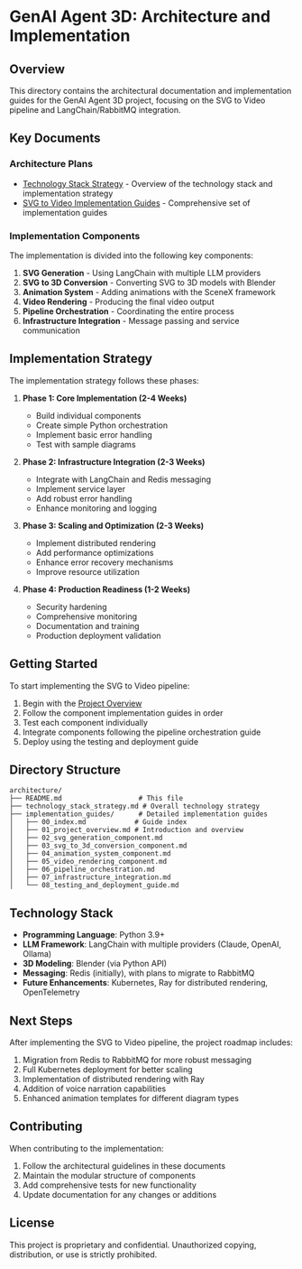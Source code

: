 # GenAI Agent 3D: Architecture and Implementation

## Overview

This directory contains the architectural documentation and implementation guides for the GenAI Agent 3D project, focusing on the SVG to Video pipeline and LangChain/RabbitMQ integration.

## Key Documents

### Architecture Plans

- [Technology Stack Strategy](technology_stack_strategy.md) - Overview of the technology stack and implementation strategy
- [SVG to Video Implementation Guides](implementation_guides/00_index.md) - Comprehensive set of implementation guides

### Implementation Components

The implementation is divided into the following key components:

1. **SVG Generation** - Using LangChain with multiple LLM providers
2. **SVG to 3D Conversion** - Converting SVG to 3D models with Blender
3. **Animation System** - Adding animations with the SceneX framework
4. **Video Rendering** - Producing the final video output
5. **Pipeline Orchestration** - Coordinating the entire process
6. **Infrastructure Integration** - Message passing and service communication

## Implementation Strategy

The implementation strategy follows these phases:

1. **Phase 1: Core Implementation (2-4 Weeks)**
   - Build individual components
   - Create simple Python orchestration
   - Implement basic error handling
   - Test with sample diagrams

2. **Phase 2: Infrastructure Integration (2-3 Weeks)**
   - Integrate with LangChain and Redis messaging
   - Implement service layer
   - Add robust error handling
   - Enhance monitoring and logging

3. **Phase 3: Scaling and Optimization (2-3 Weeks)**
   - Implement distributed rendering
   - Add performance optimizations
   - Enhance error recovery mechanisms
   - Improve resource utilization

4. **Phase 4: Production Readiness (1-2 Weeks)**
   - Security hardening
   - Comprehensive monitoring
   - Documentation and training
   - Production deployment validation

## Getting Started

To start implementing the SVG to Video pipeline:

1. Begin with the [Project Overview](implementation_guides/01_project_overview.md)
2. Follow the component implementation guides in order
3. Test each component individually
4. Integrate components following the pipeline orchestration guide
5. Deploy using the testing and deployment guide

## Directory Structure

```
architecture/
├── README.md                   # This file
├── technology_stack_strategy.md # Overall technology strategy
├── implementation_guides/      # Detailed implementation guides
│   ├── 00_index.md            # Guide index
│   ├── 01_project_overview.md # Introduction and overview
│   ├── 02_svg_generation_component.md
│   ├── 03_svg_to_3d_conversion_component.md
│   ├── 04_animation_system_component.md
│   ├── 05_video_rendering_component.md
│   ├── 06_pipeline_orchestration.md
│   ├── 07_infrastructure_integration.md
│   └── 08_testing_and_deployment_guide.md
```

## Technology Stack

- **Programming Language**: Python 3.9+
- **LLM Framework**: LangChain with multiple providers (Claude, OpenAI, Ollama)
- **3D Modeling**: Blender (via Python API)
- **Messaging**: Redis (initially), with plans to migrate to RabbitMQ
- **Future Enhancements**: Kubernetes, Ray for distributed rendering, OpenTelemetry

## Next Steps

After implementing the SVG to Video pipeline, the project roadmap includes:

1. Migration from Redis to RabbitMQ for more robust messaging
2. Full Kubernetes deployment for better scaling
3. Implementation of distributed rendering with Ray
4. Addition of voice narration capabilities
5. Enhanced animation templates for different diagram types

## Contributing

When contributing to the implementation:

1. Follow the architectural guidelines in these documents
2. Maintain the modular structure of components
3. Add comprehensive tests for new functionality
4. Update documentation for any changes or additions

## License

This project is proprietary and confidential. Unauthorized copying, distribution, or use is strictly prohibited.
